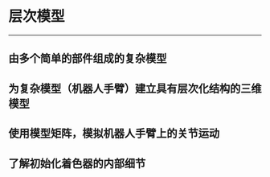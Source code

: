 # 层次模型
---
## 由多个简单的部件组成的复杂模型
## 为复杂模型（机器人手臂）建立具有层次化结构的三维模型
## 使用模型矩阵，模拟机器人手臂上的关节运动
## 了解初始化着色器的内部细节